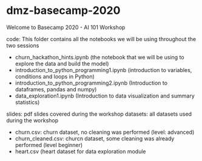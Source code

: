 # dmz-basecamp-2020

Welcome to Basecamp 2020 - AI 101 Workshop 


code: This folder contains all the notebooks we will be using throughout the two sessions
  - churn_hackathon_hints.ipynb (the notebook that we will be using to explore the data and build the model)
  - introduction_to_python_programming1.ipynb (introduction to variables, conditions and loops in Python)
  - introduction_to_python_programming2.ipynb (Introduction to dataframes, pandas and numpy)
  - data_exploration1.ipynb (Introduction to data visualization and summary statistics)
  
slides: pdf slides covered during the workshop
datasets: all datasets used during the workshop
  - churn.csv: churn dataset, no cleaning was performed (level: advanced)
  - churn_cleaned.csv: churcn dataset, some cleaning was already performed (level beginner)
  - heart.csv (heart dataset for data exploration module
